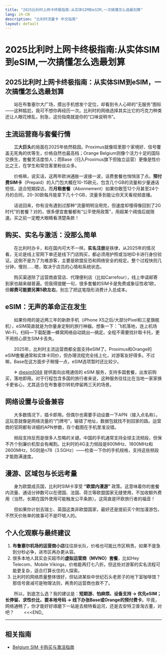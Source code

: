 ```yaml
---
title: "2025比利时上网卡终极指南:从实体SIM到eSIM,一次搞懂怎么选最划算"
lang: zh-CN
description: "比利时流量卡 中文指南"
layout: default
---
```

# 2025比利时上网卡终极指南:从实体SIM到eSIM,一次搞懂怎么选最划算

## 2025比利时上网卡终极指南：从实体SIM到eSIM，一次搞懂怎么选最划算

　　站在布鲁塞尔大广场，摸出手机想发个定位，却看到令人心碎的“无服务”图标——这种尴尬，我可不想你再经历一次。比利时的网络选择其实比它的巧克力种类还让人眼花缭乱，别急，这份指南就是你的“口味说明书”。

## 主流运营商与套餐行情

　　**三大巨头**的局面在2025年依然稳固。Proximus就像班里那个家境好、信号覆盖无死角的优等生，价格自然也最高档；Orange Belgium则像个活力十足的国际交换生，套餐灵活度惊人；而Base（归入Proximus旗下但独立运营）更像是性价比之王，在学生和常住客里粉丝众多。

　　价格嘛，说实话，这两年欧洲通胀一波接一波，话费套餐也悄悄涨了点。**预付费SIM卡**（Prepaid）的入门包大概在10-15欧元，包含几个GB的流量和少量通话短信，适合短期探访。而**月租套餐**（Abonnement）如果你敢签12个月甚至24个月的合同，20-30欧每月能拿下几十个GB，流量多到能让你天天看视频直播。

　　话说回来，你有没有遇到过那种“流量明明没用完，但速度却慢得像回到了2G时代”的套餐？对的，很多便宜套餐都有“公平使用政策”，用超某个阈值后就限速。买之前一定瞪大眼睛看清楚条款！

## 购买、实名与激活：没那么简单

　　在比利时办卡，和在国内可大不一样。**实名注册**是铁律，从2025年的情况看，无论是线上官网下单还是线下门店购买，都必须用护照或当地ID卡进行身份验证。这倒不是为了为难游客，主要是欧盟反恐和网络安全的规定。整个过程快则几分钟，慢则……嗯，取决于店员的心情和系统状态。

　　购买渠道除了运营商直营店、代理便利店（比如Carrefour），线上申请邮寄到家也越来越普遍。但我得提醒一句，很多套餐的SIM卡是免费或象征性收1欧，但**邮费可能要另算5欧左右**，别忘了把这笔隐形消费计入总成本。

## eSIM：无声的革命正在发生

　　如果你用的是近两三年的新款手机（iPhone XS之后/大部分Pixel和三星旗舰机），eSIM简直就是为你量身定制的旅行神器。想象一下：飞机落地，连上机场Wi-Fi，扫码—下载配置—蜂窝网络自动跳出—搞定。全程不需要找针取卡托，更不用担心原生SIM卡丢失。

　　2025年，比利时主流运营商都全面支持eSIM了。Proximus和Orange的eSIM套餐通常和实体卡同价，但办理流程完全线上化，对游客友好得多。不过嘛，Base在这方面步子稍慢一点，eSIM选项暂时还比较少。

　　✈ [@esim1088](https://t.me/s/esim1088) 提供面向出境通信的 eSIM 服务，支持多国套餐，出发前购买，落地即用。对于行程包含多国的旅行者来说，这种服务往往比在当地一家家换卡更省心，尤其适合在布鲁塞尔转机停留两三天的场景。

## 网络设置与设备兼容

　　大多数情况下，插卡即用。但偶尔也需要手动设置一下APN（接入点名称）。这玩意就像是网络流量的“门牌号”，输错了地址，数据包就找不到回家的路。运营商的官网都有详细的APN参数，存个截图在手机里准没错。

　　频段支持反而是很多人忽略的关键。中国的手机通常支持全球主流频段，但保不齐个别廉价机型会有阉割。比利时的4G主力频段是800MHz、1800MHz和2600MHz，5G则是n78（3.5GHz）——检查一下你的手机规格，支持这些频段才能跑满速度。

## 漫游、区域包与长远考量

　　身为欧盟成员国，比利时SIM卡享受 **“欧盟内漫游”** 政策。这意味着你的套餐内流量、通话分钟数可以在德国、法国、荷兰等欧盟国家无缝使用，不加收额外费用（当然，长期在国外使用可能触发公平条款）。这简直是环欧旅行者的福音！

　　但如果你计划去瑞士、英国这类非欧盟国家，最好还是提前买个附加漫游包，不然天价账单的故事可不是吓唬人的。

## 个人化观察与最终建议

1.  **布鲁塞尔机场的运营商小店**往往排长队，价格也可能比市区稍贵。如果不是急到分秒必争，进市区再办更从容。
2.  很多本地人其实会买超市的**虚拟运营商（MVNO）套餐**，比如Hey Telecom、Mobile Vikings，价格能再打七八折。但这些对游客的实名流程可能更复杂，适合打算长住的人探索。
3.  比利时的网络质量整体很好，但钻进某些中世纪石头老房子的地下室咖啡馆？那信号衰减可是物理法则，再贵的运营商也救不了。

　　所以，到底怎么选？我的建议是：**短期游、怕麻烦、设备支持 → 优先eSIM；长停留、求性价比、要本地号码 → 线下办张Base或Orange的预付费卡**。毕竟，网络通畅了，你才能好好琢磨下一站是去根特看运河，还是去安特卫普淘古董，对吧？
　　<<<END_

<!-- crosslink -->
---

## 相关指南

- [Belgium SIM 卡购买与激活指南](https://faciylike.github.io/belgium-sim-guides)
